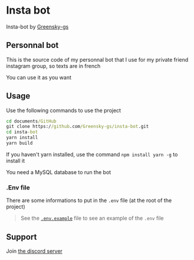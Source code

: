 # Insta bot

Insta-bot by [Greensky-gs](https://github.com/Greensky-gs)

## Personnal bot

This is the source code of my personnal bot that I use for my private friend instagram group, so texts are in french

You can use it as you want

## Usage

Use the following commands to use the project

```cmd
cd documents/GitHub
git clone https://github.com/Greensky-gs/insta-bot.git
cd insta-bot
yarn install
yarn build
```

If you haven't yarn installed, use the command `npm install yarn -g` to install it

You need a MySQL database to run the bot

### .Env file

There are some informations to put in the `.env` file (at the root of the project)

> See the [`.env.example`](./.env.example) file to see an example of the `.env` file

## Support

Join [the discord server](https://discord.com/invite/fHyN5w84g6)
